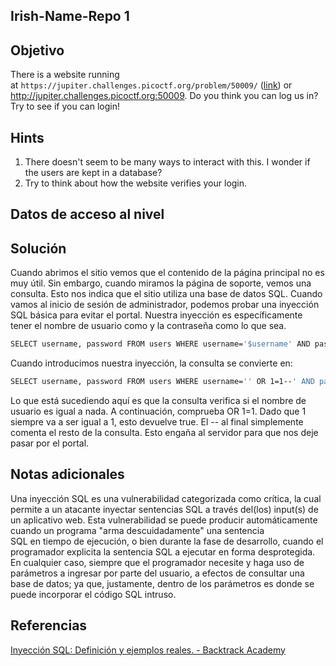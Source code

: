 ## Irish-Name-Repo 1
## Objetivo
There is a website running at `https://jupiter.challenges.picoctf.org/problem/50009/` ([link](https://jupiter.challenges.picoctf.org/problem/50009/)) or http://jupiter.challenges.picoctf.org:50009. Do you think you can log us in? Try to see if you can login!

## Hints
1. There doesn't seem to be many ways to interact with this. I wonder if the users are kept in a database?
2. Try to think about how the website verifies your login.
## Datos de acceso al nivel
## Solución
Cuando abrimos el sitio vemos que el contenido de la página principal no es muy útil. Sin embargo, cuando miramos la página de soporte, vemos una consulta. Esto nos indica que el sitio utiliza una base de datos SQL. Cuando vamos al inicio de sesión de administrador, podemos probar una inyección SQL básica para evitar el portal. Nuestra inyección es específicamente tener el nombre de usuario como y la contraseña como lo que sea. 

```bash
SELECT username, password FROM users WHERE username='$username' AND password='$password';
```

Cuando introducimos nuestra inyección, la consulta se convierte en:

```bash
SELECT username, password FROM users WHERE username='' OR 1=1--' AND password='';
```

Lo que está sucediendo aquí es que la consulta verifica si el nombre de usuario es igual a nada. A continuación, comprueba OR 1=1. Dado que 1 siempre va a ser igual a 1, esto devuelve true. El -- al final simplemente comenta el resto de la consulta. Esto engaña al servidor para que nos deje pasar por el portal.
## Notas adicionales
Una inyección SQL es una vulnerabilidad categorizada como crítica, la cual permite a un atacante inyectar sentencias SQL a través del(los) input(s) de un aplicativo web. Esta vulnerabilidad se puede producir automáticamente cuando un programa "arma descuidadamente" una sentencia SQL en tiempo de ejecución, o bien durante la fase de desarrollo, cuando el programador explicita la sentencia SQL a ejecutar en forma desprotegida. En cualquier caso, siempre que el programador necesite y haga uso de parámetros a ingresar por parte del usuario, a efectos de consultar una base de datos; ya que, justamente, dentro de los parámetros es donde se puede incorporar el código SQL intruso.
## Referencias
[Inyección SQL: Definición y ejemplos reales. - Backtrack Academy](https://backtrackacademy.com/articulo/inyeccion-sql-definicion-y-ejemplos)

